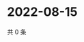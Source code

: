 # 2022-08-15

共 0 条

<!-- BEGIN WEIBO -->
<!-- 最后更新时间 Mon Aug 15 2022 13:03:57 GMT+0800 (China Standard Time) -->

<!-- END WEIBO -->
